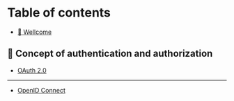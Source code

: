 # Table of contents

* [🔰 Wellcome](README.md)

## 🔐 Concept of authentication and authorization

* [OAuth 2.0](concept-of-authentication-and-authorization/oauth-2.0.md)

***

* [OpenID Connect](openid-connect.md)
